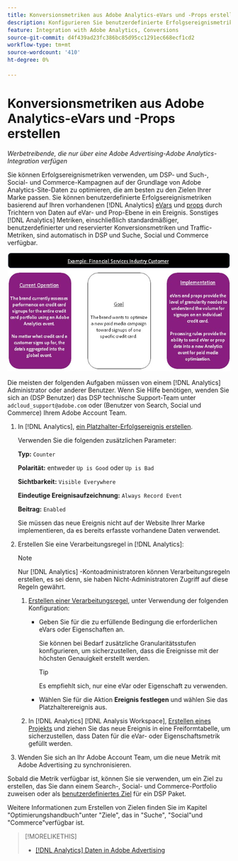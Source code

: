 ```yaml
---
title: Konversionsmetriken aus Adobe Analytics-eVars und -Props erstellen
description: Konfigurieren Sie benutzerdefinierte Erfolgsereignismetriken mithilfe von Daten auf eVar- und Eigenschaftenebene.
feature: Integration with Adobe Analytics, Conversions
source-git-commit: d4f439ad23fc386bc85d95cc1291ec668ecf1cd2
workflow-type: tm+mt
source-wordcount: '410'
ht-degree: 0%

---
```


# Konversionsmetriken aus Adobe Analytics-eVars und -Props erstellen

*Werbetreibende, die nur über eine Adobe Advertising-Adobe Analytics-Integration verfügen*

Sie können Erfolgsereignismetriken verwenden, um DSP- und Such-, Social- und Commerce-Kampagnen auf der Grundlage von Adobe Analytics-Site-Daten zu optimieren, die am besten zu den Zielen Ihrer Marke passen. Sie können benutzerdefinierte Erfolgsereignismetriken basierend auf Ihren vorhandenen [!DNL Analytics] [eVars](https://experienceleague.adobe.com/docs/analytics/components/dimensions/evar.html) und [props](https://experienceleague.adobe.com/docs/analytics/components/dimensions/prop.html) durch Trichtern von Daten auf eVar- und Prop-Ebene in ein Ereignis. Sonstiges [!DNL Analytics] Metriken, einschließlich standardmäßiger, benutzerdefinierter und reservierter Konversionsmetriken und Traffic-Metriken, sind automatisch in DSP und Suche, Social und Commerce verfügbar.

![Nutzungsbeispiel](/help/integrations/assets/a4adc-conversion-evar-example.jpg "Nutzungsbeispiel")

Die meisten der folgenden Aufgaben müssen von einem [!DNL Analytics] Administrator oder anderer Benutzer. Wenn Sie Hilfe benötigen, wenden Sie sich an (DSP Benutzer) das DSP technische Support-Team unter `adcloud_support@adobe.com` oder (Benutzer von Search, Social und Commerce) Ihrem Adobe Account Team.

1. In [!DNL Analytics], [ein Platzhalter-Erfolgsereignis erstellen](https://experienceleague.adobe.com/docs/analytics/admin/admin-tools/manage-report-suites/edit-report-suite/conversion-variables/success-events/success-event.html?lang=en).

   Verwenden Sie die folgenden zusätzlichen Parameter:

   **Typ:** `Counter`

   **Polarität:**  entweder `Up is Good` oder `Up is Bad`

   **Sichtbarkeit:** `Visible Everywhere`

   **Eindeutige Ereignisaufzeichnung:** `Always Record Event`

   **Beitrag:** `Enabled`

   Sie müssen das neue Ereignis nicht auf der Website Ihrer Marke implementieren, da es bereits erfasste vorhandene Daten verwendet.

1. Erstellen Sie eine Verarbeitungsregel in [!DNL Analytics]:

   >[!NOTE]
   >
   >Nur [!DNL Analytics] -Kontoadministratoren können Verarbeitungsregeln erstellen, es sei denn, sie haben Nicht-Administratoren Zugriff auf diese Regeln gewährt.

   1. [Erstellen einer Verarbeitungsregel](https://experienceleague.adobe.com/docs/analytics/admin/admin-tools/manage-report-suites/edit-report-suite/report-suite-general/c-processing-rules/c-processing-rules-configuration/t-processing-rules.html?lang=en), unter Verwendung der folgenden Konfiguration:

      * Geben Sie für die zu erfüllende Bedingung die erforderlichen eVars oder Eigenschaften an.

        Sie können bei Bedarf zusätzliche Granularitätsstufen konfigurieren, um sicherzustellen, dass die Ereignisse mit der höchsten Genauigkeit erstellt werden.

        >[!TIP]
        >
        >Es empfiehlt sich, nur eine eVar oder Eigenschaft zu verwenden.

      * Wählen Sie für die Aktion **Ereignis festlegen** und wählen Sie das Platzhalterereignis aus.

   1. In [!DNL Analytics] [!DNL Analysis Workspace], [Erstellen eines Projekts](https://experienceleague.adobe.com/docs/analytics/analyze/analysis-workspace/home.html) und ziehen Sie das neue Ereignis in eine Freiformtabelle, um sicherzustellen, dass Daten für die eVar- oder Eigenschaftsmetrik gefüllt werden.

1. Wenden Sie sich an Ihr Adobe Account Team, um die neue Metrik mit Adobe Advertising zu synchronisieren.

Sobald die Metrik verfügbar ist, können Sie sie verwenden, um ein Ziel zu erstellen, das Sie dann einem Search-, Social- und Commerce-Portfolio zuweisen oder als [benutzerdefiniertes Ziel](/help/dsp/optimization/custom-goal-about.md) für ein DSP Paket.

Weitere Informationen zum Erstellen von Zielen finden Sie im Kapitel &quot;Optimierungshandbuch&quot;unter &quot;Ziele&quot;, das in &quot;Suche&quot;, &quot;Social&quot;und &quot;Commerce&quot;verfügbar ist.

>[!MORELIKETHIS]
>
>* [[!DNL Analytics] Daten in Adobe Advertising](/help/integrations/analytics/analytics-data-in-advertising.md)
<!--
>* [](/help/search-social-commerce/admin/conversion-metrics/ ????????)
-->